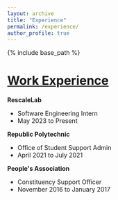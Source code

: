 ```yaml
---
layout: archive
title: "Experience"
permalink: /experience/
author_profile: true
---
```


{% include base_path %}

[Work Experience](https://wilsonlee2000.github.io/workexperience/)
======
**RescaleLab**  
* Software Engineering Intern  
* May 2023 to Present  

**Republic Polytechnic**  
* Office of Student Support Admin  
* April 2021 to July 2021  

**People's Association**  
* Constituency Support Officer  
* November 2016 to January 2017  
